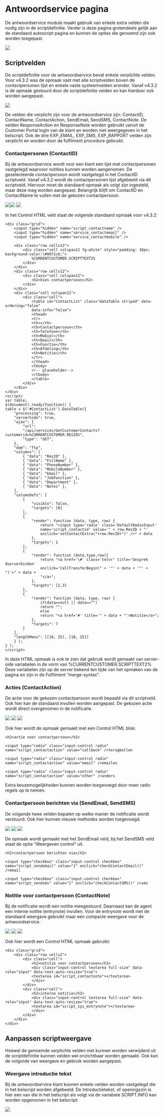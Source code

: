 # Antwoordservice pagina

De antwoordservice module maakt gebruik van enkele extra velden die
nodig zijn in de scriptdefinitie. Verder is deze pagina grotendeels
gelijk aan de standaard autoscript pagina en kunnen de opties die
genoemd zijn ook worden toegepast.

![](./media/image145.png)

## Scriptvelden

De scriptdefinitie voor de antwoordservice bevat enkele verplichte
velden. Voor v4.3.2 was de opmaak vast met alle scriptvelden boven de
contactpersonen lijst en enkele vaste systeemvelden eronder. Vanaf
v4.3.2 is de opmaak gestuurd door de scriptdefinitie velden en kan
hierdoor ook worden aangepast.

![](./media/image146.png)

De velden die verplicht zijn voor de antwoordservice zijn: ContactID,
ContactName, ContactAction, SendEmail, SendSMS, ContactNote. De velden
ResponseAction en ResponseNote worden gebruikt vanuit de Customer Portal
login van de klant en worden niet weergegeven in het belscript. Ook de
drie EXP_EMAIL, EXP_SMS, EXP_RAPPORT velden zijn verplicht en worden
door de fulfilment procedure gebruikt.

### Contactpersonen (ContactID)

Bij de antwoordservice wordt voor een klant een lijst met
contactpersonen vastgelegd waarvoor notities kunnen worden aangenomen.
De geselecteerde contactpersoon wordt vastgelegd in het ContactID
scriptveld. Vanaf v4.3.2 wordt de contactpersonen lijst afgebeeld via
dit scriptveld. Hiervoor moet de standaard opmaak als volgt zijn
ingesteld, maar deze mag worden aangepast. Belangrijk blijft om
ContactID en ContactName te vullen met de gekozen contactpersoon.

![](./media/image147.png)![](./media/image148.png)
![](./media/image149.png)

In het Control HTML veld staat de volgende standaard opmaak voor v4.3.2:
```
<div class="grid">
    <input type="hidden" name="script_contactname" />
    <input type="hidden" name="service_contactemail" />
    <input type="hidden" name="service_contactmobile" />

    <div class="row cells12">
        <div class="cell colspan12 fg-white" style="padding: 10px; background-color:\#0072c6;">
            %CURRENTCUSTOMER.SCRIPTTEXT2%
        </div>
    </div>
    <div class="row cells12">
        <div class="cell colspan12">
            <h2>kies contactpersoon</h2>
        </div>
    </div>
    <div class="cell colspan12">
        <div class="cell">
            <table id="ContactList" class="dataTable striped" data-ordering="false"
            data-info="false">
            <thead>
            <tr>
            <th></th>
            <th>Contactpersoon</th>
            <th>Telefoon</th>
            <th>Mobiel</th>
            <th>Email</th>
            <th>Functie</th>
            <th>Afdeling</th>
            <th>Notitie</th>
            </tr>
            </thead>
            <tbody>
            <!-- placeholder-->
            </tbody>
            </table>
        </div>
    </div>
</div>
<script>
var table;
$(document).ready(function() {
table = $('#ContactList').DataTable({
    "processing": true,
    "serverSide": true,
    "ajax": {
        "url":
        "/api/services/GetCustomerContacts?customerid=%CURRENTCUSTOMER.RESID%",
        "type": "GET",
    },
    "dom": "ftp",
    "columns": [
        { "data": "ResID" },
        { "data": "FullName" },
        { "data": "PhoneNumber" },
        { "data": "MobileNumber" },
        { "data": "Email" },
        { "data": "JobFunction" },
        { "data": "Department" },
        { "data": "Notes" },
    ],
    "columnDefs": [
        {
            "visible": false,
            "targets": [0]
        },
        {
            "render": function (data, type, row) {
                return "<input type='radio' class='DefaultRadioInput'
                name='script_contactid' value='" + row.ResID + "'
                onclick='setContactExtra("+row.ResID+")' />" + data
            },
            "targets": 1
        },
        {
            "render": function (data,type,row){
                return "<a href='\#' class='telnr' title='Gesprek doorverbinden'
                onclick='CallTransferBegin(" + '"' + data + '"' + ")'>" + data +
                "</a>";
            },
            "targets": [2,3]
        },
        {
            "render": function (data, type, row) {
                if(data==null || data=="")
                return "";
                else
                return "<a href='#' title='" + data + "'>Notitie</a>";
            },
            "targets": 7
        }
    ],
    "lengthMenu": [[10, 25], [10, 25]]
    } );
} );
</script>
```
In deze HTML opmaak is ook te zien dat gebruik wordt gemaakt van
server-side variabelen in de vorm van %CURRENTCUSTOMER.SCRIPTTEXT2% Deze
variabelen zijn op de server bekend ten tijde van het opmaken van de
pagina en zijn in de Fulfilment “merge-syntax”.

### Acties (ContactAction)

De actie voor de gekozen contactpersoon wordt bepaald via dit
scriptveld. Ook hier kan de standaard invullen worden aangepast. De
gekozen actie wordt direct overgenomen in de notificatie.

![](./media/image150.png) ![](./media/image151.png)
![](./media/image152.png)

Ook hier wordt de opmaak gemaakt met een Control HTML blok:
```
<h2>actie voor contactpersoon</h2>

<input type="radio" class="input-control radio" name="script_contactaction" value="callback" />terugbellen

<input type="radio" class="input-control radio" name="script_contactaction" value="email" />emailen

<input type="radio" class="input-control radio" name="script_contactaction" value="other" />anders
```
Extra keuzemogelijkheden kunnen worden toegevoegd door meer radio regels
op te nemen.

### Contactpersoon berichten via (SendEmail, SendSMS)

De volgende twee velden bepalen op welke manier de notificatie wordt
verstuurd. Ook hier kunnen nieuwe methodes worden toegevoegd.

![](./media/image153.png) ![](./media/image154.png)
![](./media/image155.png)

De opmaak wordt gemaakt met het SendEmail veld, bij het SendSMS veld
staat de optie “Weergeven control” uit.
```
<h2>contactpersoon berichten via</h2>

<input type="checkbox" class="input-control checkbox" name="script_sendemail" value="1" onclick="checkContactEmail()" />email

<input type="checkbox" class="input-control checkbox" name="script_sendsms" value="1" onclick="checkContactSMS()" />sms
```

### Notitie voor contactpersoon (ContactNote)

Bij de notificatie wordt een notitie meegestuurd. Daarnaast kan de agent
een interne notitie (entrynote) invullen. Voor de entrynote wordt niet
de standaard weergave gebruikt maar een compacte weergave voor de
antwoordservice.

![](./media/image156.png) ![](./media/image157.png)
![](./media/image158.png)

Ook hier wordt een Control HTML opmaak gebruikt:
```
<div class="grid">
    <div class="row cells2">
        <div class="cell">
            <h2>notitie voor contactpersoon</h2>
            <div class="input-control textarea full-size" data-role="input" data-text-auto-resize="true">
            <textarea id="script_contactnote"></textarea>
            </div>
        </div>
        <div class="cell">
            <h2>interne notitie</h2>
            <div class="input-control textarea full-size" data-role="input" data-text-auto-resize="true">
            <textarea id="script_sys_entrynote"></textarea>
            </div>
        </div>
    </div>
</div>
```
## Aanpassen scriptweergave

Hoewel de genoemde verplichte velden niet kunnen worden verwijderd uit
de scriptdefinitie kunnen velden wel onzichtbaar worden gemaakt. Ook kan
de volgorde van weergave en gebruik worden aangepast.

### Weergave introductie tekst

Bij de antwoordservice klant kunnen enkele velden worden vastgelegd die
in het belscript worden afgebeeld. De Introductietekst, of openingszin
is hier een van die in het belscript als volgt via de variabele
SCRIPT.INFO kan worden opgenomen in het belscript:

![](./media/image159.png)
